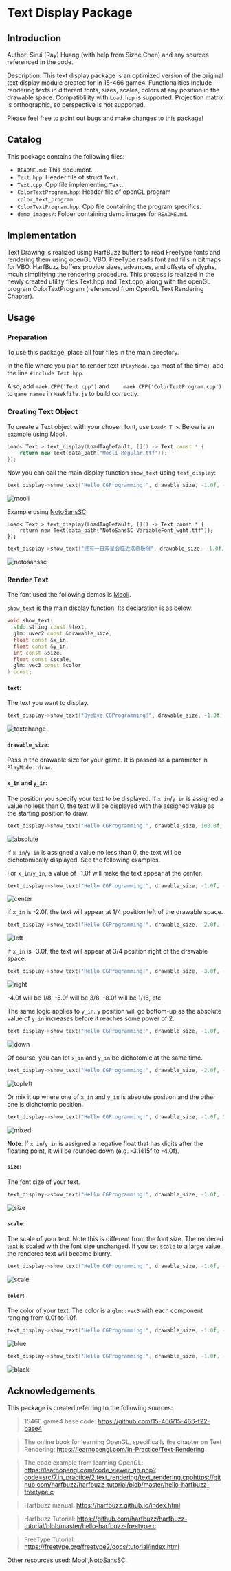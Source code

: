 # Text Display Package

## Introduction
Author: Sirui (Ray) Huang (with help from Sizhe Chen) and any sources referenced in the code.

Description:
This text display package is an optimized version of the original text display module created for in 15-466 game4. Functionalities include rendering texts in different fonts, sizes, scales, colors at any position in the drawable space. Compatiblility with ```Load.hpp``` is supported. Projection matrix is orthographic, so perspective is not supported. 

Please feel free to point out bugs and make changes to this package!

## Catalog
This package contains the following files:
- ```README.md```: This document.
- ```Text.hpp```: Header file of struct ```Text```.
- ```Text.cpp```: Cpp file implementing ```Text```.
- ```ColorTextProgram.hpp```: Header file of openGL program ```color_text_program```.
- ```ColorTextProgram.hpp```: Cpp file containing the program specifics.
- ```demo_images/```: Folder containing demo images for ```README.md```.

## Implementation
Text Drawing is realized using HarfBuzz buffers to read FreeType fonts and rendering them using openGL VBO. FreeType reads font and fills in bitmaps for VBO. HarfBuzz buffers provide sizes, advances, and offsets of glyphs, mcuh simplifying the rendering procedure. This process is realized in the newly created utility files Text.hpp and Text.cpp, along with the openGL program ColorTextProgram (referenced from OpenGL Text Rendering Chapter).

## Usage
### Preparation
To use this package, place all four files in the main directory. 

In the file where you plan to render text (```PlayMode.cpp``` most of the time), add the line ```#include Text.hpp```. 

Also, add ```maek.CPP('Text.cpp')``` and ```	maek.CPP('ColorTextProgram.cpp')``` to ```game_names``` in ```Maekfile.js``` to build correctly.

### Creating Text Object
To create a Text object with your chosen font, use ```Load< T >```. Below is an example using [Mooli](https://fonts.google.com/specimen/Mooli?query=Mooli).
```cpp
Load< Text > text_display(LoadTagDefault, []() -> Text const * {
	return new Text(data_path("Mooli-Regular.ttf"));
});
```
Now you can call the main display function ```show_text``` using ```test_display```:
```cpp
text_display->show_text("Hello CGProgramming!", drawable_size, -1.0f, -1.0f, 72, 1.0f, glm::vec3(1.0f, 1.0f, 1.0f));
```
![mooli](demo_images/intro_mooli.png)

Example using [NotoSansSC](https://fonts.google.com/noto/specimen/Noto+Sans+SC?query=chinese):
```
Load< Text > text_display(LoadTagDefault, []() -> Text const * {
	return new Text(data_path("NotoSansSC-VariableFont_wght.ttf"));
});
```
```cpp
text_display->show_text("终有一日双星会临近洛希极限", drawable_size, -1.0f, -1.0f, 72, 1.0f, glm::vec3(1.0f, 1.0f, 1.0f));
```
![notosanssc](demo_images/intro_notosanssc.png)

### Render Text
The font used the following demos is [Mooli](https://fonts.google.com/specimen/Mooli?query=Mooli).

```show_text``` is the main display function. Its declaration is as below:
```cpp
void show_text(
  std::string const &text, 
  glm::uvec2 const &drawable_size, 
  float const &x_in, 
  float const &y_in, 
  int const &size, 
  float const &scale, 
  glm::vec3 const &color
) const;
```
#### ```text```:
The text you want to display.
```cpp
text_display->show_text("Byebye CGProgramming!", drawable_size, -1.0f, -1.0f, 72, 1.0f, glm::vec3(1.0f, 1.0f, 1.0f));
```
![textchange](demo_images/text_change.png)

#### ```drawable_size```:
Pass in the drawable size for your game. It is passed as a parameter in ```PlayMode::draw```.

#### ```x_in``` and ```y_in```:
The position you specify your text to be displayed.
If ```x_in```/```y_in``` is assigned a value no less than 0, the text will be displayed with the assigned value as the starting position to draw.
```cpp
text_display->show_text("Hello CGProgramming!", drawable_size, 100.0f, 200.0f, 72, 1.0f, glm::vec3(1.0f, 1.0f, 1.0f));
```
![absolute](demo_images/absolute_position.png)

If ```x_in```/```y_in``` is assigned a value no less than 0, the text will be dichotomically displayed. See the following examples.

For ```x_in```/```y_in```, a value of -1.0f will make the text appear at the center.
```cpp
text_display->show_text("Hello CGProgramming!", drawable_size, -1.0f, -1.0f, 36, 1.0f, glm::vec3(1.0f, 1.0f, 1.0f));
```
![center](demo_images/dichotomic_center.png)

If ```x_in``` is -2.0f, the text will appear at 1/4 position left of the drawable space.
```cpp
text_display->show_text("Hello CGProgramming!", drawable_size, -2.0f, -1.0f, 36, 1.0f, glm::vec3(1.0f, 1.0f, 1.0f));
```
![left](demo_images/dichotomic_left_quarter.png)

If ```x_in``` is -3.0f, the text will appear at 3/4 position right of the drawable space.
```cpp
text_display->show_text("Hello CGProgramming!", drawable_size, -3.0f, -1.0f, 36, 1.0f, glm::vec3(1.0f, 1.0f, 1.0f));
```
![right](demo_images/dichotomic_right_quarter.png)

-4.0f will be 1/8, -5.0f will be 3/8, -8.0f will be 1/16, etc.

The same logic applies to ```y_in```. y position will go bottom-up as the absolute value of ```y_in``` increases before it reaches some power of 2.
```cpp
text_display->show_text("Hello CGProgramming!", drawable_size, -1.0f, -2.0f, 36, 1.0f, glm::vec3(1.0f, 1.0f, 1.0f));
```
![down](demo_images/dichotomic_down_quarter.png)

Of course, you can let ```x_in``` and ```y_in``` be dichotomic at the same time.
```cpp
text_display->show_text("Hello CGProgramming!", drawable_size, -2.0f, -3.0f, 36, 1.0f, glm::vec3(1.0f, 1.0f, 1.0f));
```
![topleft](demo_images/dichotomic_top_left.png)

Or mix it up where one of ```x_in``` and ```y_in``` is absolute position and the other one is dichotomic position.
```cpp
text_display->show_text("Hello CGProgramming!", drawable_size, -1.0f, 550.0f, 72, 1.0f, glm::vec3(1.0f, 1.0f, 1.0f));
```
![mixed](demo_images/dichotomic_mixed.png)

**Note**: If ```x_in```/```y_in``` is assigned a negative float that has digits after the floating point, it will be rounded down (e.g. -3.1415f to -4.0f).

#### ```size```:
The font size of your text.
```cpp
text_display->show_text("Hello CGProgramming!", drawable_size, -1.0f, -1.0f, 108, 1.0f, glm::vec3(1.0f, 1.0f, 1.0f));
```
![size](demo_images/size_108.png)

#### ```scale```:
The scale of your text. Note this is different from the font size. The rendered text is scaled with the font size unchanged. If you set ```scale``` to a large value, the rendered text will become blurry.
```cpp
text_display->show_text("Hello CGProgramming!", drawable_size, -1.0f, -1.0f, 72, 1.5f, glm::vec3(1.0f, 1.0f, 1.0f));
```
![scale](demo_images/scale_1_point_5.png)

#### ```color```:
The color of your text. The color is a ```glm::vec3``` with each component ranging from 0.0f to 1.0f.
```cpp
text_display->show_text("Hello CGProgramming!", drawable_size, -1.0f, -1.0f, 72, 1.0f, glm::vec3(0.5f, 1.0f, 1.0f));
```
![blue](demo_images/color_blue.png)
```cpp
text_display->show_text("Hello CGProgramming!", drawable_size, -1.0f, -1.0f, 72, 1.0f, glm::vec3(0.0f, 0.0f, 0.0f));
```
![black](demo_images/color_black.png)

## Acknowledgements
This package is created referring to the following sources:
> 15466 game4 base code: https://github.com/15-466/15-466-f22-base4

> The online book for learning OpenGL, specifically the chapter on Text Rendering: https://learnopengl.com/In-Practice/Text-Rendering

> The code example from learning OpenGL: https://learnopengl.com/code_viewer_gh.php?code=src/7.in_practice/2.text_rendering/text_rendering.cpphttps://github.com/harfbuzz/harfbuzz-tutorial/blob/master/hello-harfbuzz-freetype.c

> Harfbuzz manual: https://harfbuzz.github.io/index.html

> Harfbuzz Tutorial: https://github.com/harfbuzz/harfbuzz-tutorial/blob/master/hello-harfbuzz-freetype.c

> FreeType Tutorial: https://freetype.org/freetype2/docs/tutorial/index.html

Other resources used:
[Mooli](https://fonts.google.com/specimen/Mooli?query=Mooli),[NotoSansSC](https://fonts.google.com/noto/specimen/Noto+Sans+SC?query=chinese).